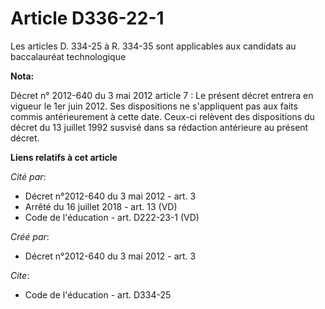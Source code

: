 # Article D336-22-1

Les articles D. 334-25 à R. 334-35 sont applicables aux candidats au baccalauréat technologique

**Nota:**

Décret n° 2012-640 du 3 mai 2012 article 7 : Le présent décret entrera en vigueur le 1er juin 2012. Ses dispositions ne
s'appliquent pas aux faits commis antérieurement à cette date. Ceux-ci relèvent des dispositions du décret du 13 juillet 1992
susvisé dans sa rédaction antérieure au présent décret.

**Liens relatifs à cet article**

_Cité par_:

  - Décret n°2012-640 du 3 mai 2012 - art. 3
  - Arrêté du 16 juillet 2018 - art. 13 (VD)
  - Code de l'éducation - art. D222-23-1 (VD)

_Créé par_:

  - Décret n°2012-640 du 3 mai 2012 - art. 3

_Cite_:

  - Code de l'éducation - art. D334-25
